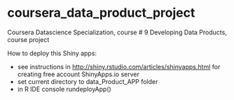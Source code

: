 coursera_data_product_project
=============================

Coursera Datascience Specialization, course # 9 Developing Data Products, course project

How to deploy this Shiny apps:
- see instructions in http://shiny.rstudio.com/articles/shinyapps.html for creating free account ShinyApps.io server
- set current directory to data_Product_APP folder
- in R IDE console rundeployApp()
